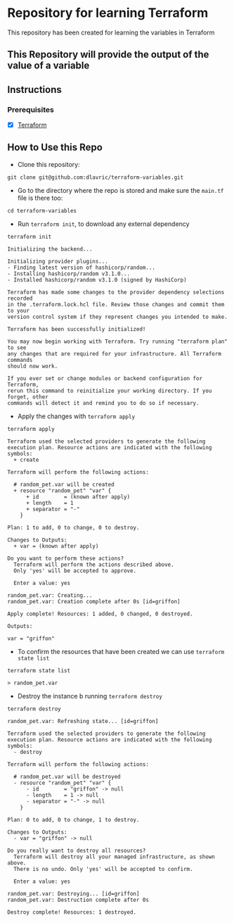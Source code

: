 # Repository for learning Terraform
This repository has been created for learning the variables in Terraform

## This Repository will provide the output of the value of a variable

## Instructions

### Prerequisites

- [X] [Terraform](https://www.terraform.io/downloads)

## How to Use this Repo

- Clone this repository:
```shell
git clone git@github.com:dlavric/terraform-variables.git
```

- Go to the directory where the repo is stored and make sure the `main.tf` file is there too:
```shell
cd terraform-variables
```

- Run `terraform init`, to download any external dependency
```shell
terraform init

Initializing the backend...

Initializing provider plugins...
- Finding latest version of hashicorp/random...
- Installing hashicorp/random v3.1.0...
- Installed hashicorp/random v3.1.0 (signed by HashiCorp)

Terraform has made some changes to the provider dependency selections recorded
in the .terraform.lock.hcl file. Review those changes and commit them to your
version control system if they represent changes you intended to make.

Terraform has been successfully initialized!

You may now begin working with Terraform. Try running "terraform plan" to see
any changes that are required for your infrastructure. All Terraform commands
should now work.

If you ever set or change modules or backend configuration for Terraform,
rerun this command to reinitialize your working directory. If you forget, other
commands will detect it and remind you to do so if necessary.
```

- Apply the changes with `terraform apply`
```shell
terraform apply

Terraform used the selected providers to generate the following execution plan. Resource actions are indicated with the following symbols:
  + create

Terraform will perform the following actions:

  # random_pet.var will be created
  + resource "random_pet" "var" {
      + id        = (known after apply)
      + length    = 1
      + separator = "-"
    }

Plan: 1 to add, 0 to change, 0 to destroy.

Changes to Outputs:
  + var = (known after apply)

Do you want to perform these actions?
  Terraform will perform the actions described above.
  Only 'yes' will be accepted to approve.

  Enter a value: yes

random_pet.var: Creating...
random_pet.var: Creation complete after 0s [id=griffon]

Apply complete! Resources: 1 added, 0 changed, 0 destroyed.

Outputs:

var = "griffon"
```

- To confirm the resources that have been created we can use `terraform state list`
```shell
terraform state list

> random_pet.var
```


- Destroy the instance b running `terraform destroy`
```shell
terraform destroy

random_pet.var: Refreshing state... [id=griffon]

Terraform used the selected providers to generate the following execution plan. Resource actions are indicated with the following symbols:
  - destroy

Terraform will perform the following actions:

  # random_pet.var will be destroyed
  - resource "random_pet" "var" {
      - id        = "griffon" -> null
      - length    = 1 -> null
      - separator = "-" -> null
    }

Plan: 0 to add, 0 to change, 1 to destroy.

Changes to Outputs:
  - var = "griffon" -> null

Do you really want to destroy all resources?
  Terraform will destroy all your managed infrastructure, as shown above.
  There is no undo. Only 'yes' will be accepted to confirm.

  Enter a value: yes

random_pet.var: Destroying... [id=griffon]
random_pet.var: Destruction complete after 0s

Destroy complete! Resources: 1 destroyed.
```
